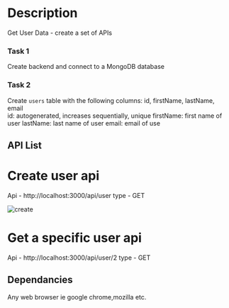 
# Description
Get User Data - create a set of APIs 
 ### Task 1
 Create backend and connect to a MongoDB database
 ### Task 2
 Create `users` table with the following columns: id, firstName, lastName, email       
              id: autogenerated, increases sequentially, unique
              firstName: first name of user
              lastName: last name of user
              email: email of use     
## API List
  # Create user api
  Api - http://localhost:3000/api/user
  type - GET
  
  ![create](https://user-images.githubusercontent.com/26246256/113258515-a8164880-92e9-11eb-8baf-faa33f798325.png)
  
  # Get a specific user api
  
  Api - http://localhost:3000/api/user/2
  type - GET
  
  

  
## Dependancies
Any web browser ie google chrome,mozilla etc.
